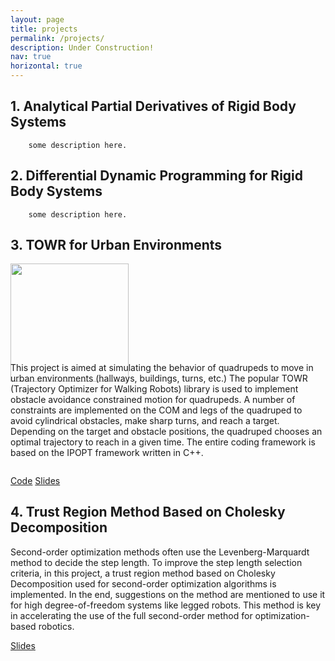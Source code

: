 ```yaml
---
layout: page
title: projects
permalink: /projects/
description: Under Construction!
nav: true
horizontal: true
---
```


## 1. Analytical Partial Derivatives of Rigid Body Systems
        some description here.


## 2. Differential Dynamic Programming for Rigid Body Systems
        some description here.


## 3. TOWR for Urban Environments



<div id="qr" style="display:inline-block; min-width:2.2cm; height:3.8cm; align: center;vertical-align: middle;" >
  <img src="/assets/img/TOWR_images/probb.gif" style="height:5cm;">
</div>
<div style="display:inline-block;vertical-align: middle;">

This project is aimed at simulating the behavior of quadrupeds to move in urban environments (hallways, buildings, turns, etc.) The popular TOWR (Trajectory Optimizer for Walking Robots) library is used to implement obstacle avoidance constrained motion for quadrupeds. A number of constraints are implemented on the COM and legs of the quadruped to avoid cylindrical obstacles, make sharp turns, and reach a target. Depending on the target and obstacle positions, the quadruped chooses an optimal trajectory to reach in a given time. The entire coding framework is based on the IPOPT framework written in C++.

</div>

[Code](https://github.com/shubhamsingh91/ASE_389proj)       [Slides](https://docs.google.com/presentation/d/1Kq6bykrTViuv7eVQTOppSFoD8zX2M3X8gUIvukkM-2Q/edit#slide=id.p1)

## 4. Trust Region Method Based on Cholesky Decomposition


Second-order optimization methods often use the Levenberg-Marquardt method to decide the step length. To improve the step length selection criteria, in this project, a trust region method based on Cholesky Decomposition used for second-order optimization algorithms is implemented. In the end, suggestions on the method are mentioned to use it for high degree-of-freedom systems like legged robots. This method is key in accelerating the use of the full second-order method for optimization-based robotics.

[Slides](https://utexas.app.box.com/s/bccafh8wlntmo6qg7zzdijjgbtiy2qn7)